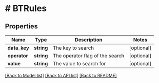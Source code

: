 # # BTRules

## Properties

Name | Type | Description | Notes
------------ | ------------- | ------------- | -------------
**data_key** | **string** | The key to search | [optional]
**operator** | **string** | The operator flag of the search | [optional]
**value** | **string** | The value to search for | [optional]

[[Back to Model list]](../../README.md#models) [[Back to API list]](../../README.md#endpoints) [[Back to README]](../../README.md)
